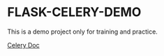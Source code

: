 # FLASK-CELERY-DEMO

This is a demo project only for training and practice.

[Celery Doc](http://docs.celeryproject.org/en/latest/index.html)